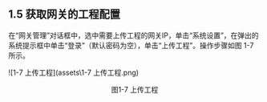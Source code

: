 ## 1.5 获取网关的工程配置

在“网关管理”对话框中，选中需要上传工程的网关IP，单击“系统设置”，在弹出的系统提示框中单击“登录”（默认密码为空），单击“上传工程”。操作步骤如图 1-7 所示。 

![1-7 上传工程](assets\1-7 上传工程.png)

<center>图1-7 上传工程</center>

